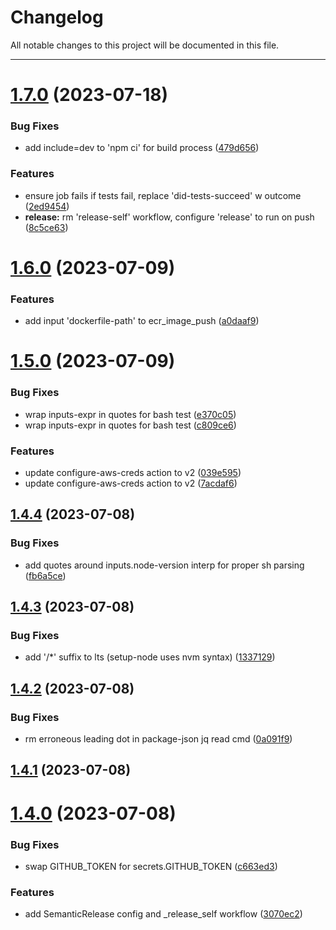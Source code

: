 # Changelog

All notable changes to this project will be documented in this file.

---

# [1.7.0](https://github.com/Nerdware-LLC/reusable-action-workflows/compare/v1.6.0...v1.7.0) (2023-07-18)


### Bug Fixes

* add include=dev to 'npm ci' for build process ([479d656](https://github.com/Nerdware-LLC/reusable-action-workflows/commit/479d656ef3f75442291d563aabdd447015397dc9))


### Features

* ensure job fails if tests fail, replace 'did-tests-succeed' w outcome ([2ed9454](https://github.com/Nerdware-LLC/reusable-action-workflows/commit/2ed945481f863e88c3aac02ad6a130e5f5cc9c01))
* **release:** rm 'release-self' workflow, configure 'release' to run on push ([8c5ce63](https://github.com/Nerdware-LLC/reusable-action-workflows/commit/8c5ce638964697ca0fd26d48e40521451a1f8306))

# [1.6.0](https://github.com/Nerdware-LLC/reusable-action-workflows/compare/v1.5.0...v1.6.0) (2023-07-09)


### Features

* add input 'dockerfile-path' to ecr_image_push ([a0daaf9](https://github.com/Nerdware-LLC/reusable-action-workflows/commit/a0daaf9e974be382dbb33474bae5a8387185ddaf))

# [1.5.0](https://github.com/Nerdware-LLC/reusable-action-workflows/compare/v1.4.4...v1.5.0) (2023-07-09)


### Bug Fixes

* wrap inputs-expr in quotes for bash test ([e370c05](https://github.com/Nerdware-LLC/reusable-action-workflows/commit/e370c0546e6b9816ac1f6bf0fbdc0a7df0f441ef))
* wrap inputs-expr in quotes for bash test ([c809ce6](https://github.com/Nerdware-LLC/reusable-action-workflows/commit/c809ce68bf891e06fccc23226ec5a553d1f146ae))


### Features

* update configure-aws-creds action to v2 ([039e595](https://github.com/Nerdware-LLC/reusable-action-workflows/commit/039e595a6e71de417266e458a4eea1381c8ee593))
* update configure-aws-creds action to v2 ([7acdaf6](https://github.com/Nerdware-LLC/reusable-action-workflows/commit/7acdaf66dca31de23cca3e41813a1ac0368eab15))

## [1.4.4](https://github.com/Nerdware-LLC/reusable-action-workflows/compare/v1.4.3...v1.4.4) (2023-07-08)


### Bug Fixes

* add quotes around inputs.node-version interp for proper sh parsing ([fb6a5ce](https://github.com/Nerdware-LLC/reusable-action-workflows/commit/fb6a5ce76966358d87ad02d12ec6f03c989c239c))

## [1.4.3](https://github.com/Nerdware-LLC/reusable-action-workflows/compare/v1.4.2...v1.4.3) (2023-07-08)


### Bug Fixes

* add '/*' suffix to lts (setup-node uses nvm syntax) ([1337129](https://github.com/Nerdware-LLC/reusable-action-workflows/commit/1337129d94f5d5a61360dea1d7524c1974cbd695))

## [1.4.2](https://github.com/Nerdware-LLC/reusable-action-workflows/compare/v1.4.1...v1.4.2) (2023-07-08)


### Bug Fixes

* rm erroneous leading dot in package-json jq read cmd ([0a091f9](https://github.com/Nerdware-LLC/reusable-action-workflows/commit/0a091f9387a4756f6d87f1cbb7714be4dbbbdc68))

## [1.4.1](https://github.com/Nerdware-LLC/reusable-action-workflows/compare/v1.4.0...v1.4.1) (2023-07-08)

# [1.4.0](https://github.com/Nerdware-LLC/reusable-action-workflows/compare/v1.3.0...v1.4.0) (2023-07-08)


### Bug Fixes

* swap GITHUB_TOKEN for secrets.GITHUB_TOKEN ([c663ed3](https://github.com/Nerdware-LLC/reusable-action-workflows/commit/c663ed35af508ec47a3d3c09378f494d84ab270b))


### Features

* add SemanticRelease config and _release_self workflow ([3070ec2](https://github.com/Nerdware-LLC/reusable-action-workflows/commit/3070ec2ac8f878e4a3e22eec02a0b180ec0287c7))
